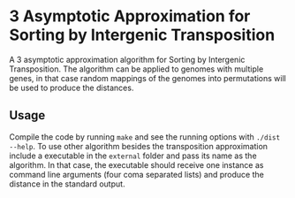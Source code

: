# 3 Asymptotic Approximation for Sorting by Intergenic Transposition

A 3 asymptotic approximation algorithm for Sorting by Intergenic Transposition. The algorithm can be applied to genomes with multiple genes, in that case random mappings of the genomes into permutations will be used to produce the distances.

## Usage

Compile the code by running `make` and see the running options with `./dist --help`.  To use other algorithm besides the transposition approximation include a executable in the `external` folder and pass its name as the algorithm. In that case, the executable should receive one instance as command line arguments (four coma separated lists) and produce the distance in the standard output.
